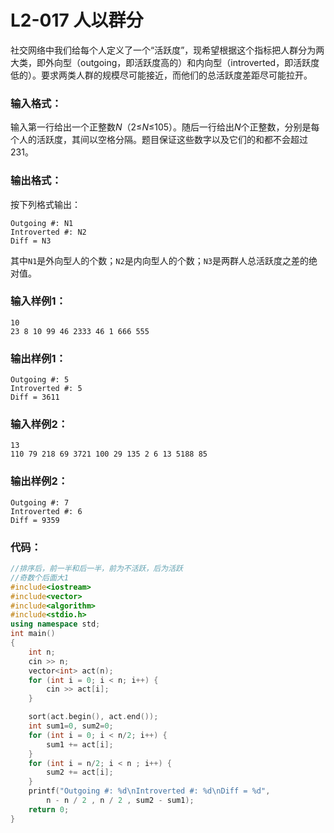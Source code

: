 # **L2-017** **人以群分**

社交网络中我们给每个人定义了一个“活跃度”，现希望根据这个指标把人群分为两大类，即外向型（outgoing，即活跃度高的）和内向型（introverted，即活跃度低的）。要求两类人群的规模尽可能接近，而他们的总活跃度差距尽可能拉开。

### 输入格式：

输入第一行给出一个正整数*N*（2≤*N*≤105）。随后一行给出*N*个正整数，分别是每个人的活跃度，其间以空格分隔。题目保证这些数字以及它们的和都不会超过231。

### 输出格式：

按下列格式输出：

```
Outgoing #: N1
Introverted #: N2
Diff = N3
```

其中`N1`是外向型人的个数；`N2`是内向型人的个数；`N3`是两群人总活跃度之差的绝对值。

### 输入样例1：

```in
10
23 8 10 99 46 2333 46 1 666 555
```

### 输出样例1：

```out
Outgoing #: 5
Introverted #: 5
Diff = 3611
```

### 输入样例2：

```
13
110 79 218 69 3721 100 29 135 2 6 13 5188 85
```

### 输出样例2：

```
Outgoing #: 7
Introverted #: 6
Diff = 9359
```

### 代码：

```c++
//排序后，前一半和后一半，前为不活跃，后为活跃
//奇数个后面大1
#include<iostream>
#include<vector>
#include<algorithm>
#include<stdio.h>
using namespace std;
int main()
{
	int n;
	cin >> n;
	vector<int> act(n);
	for (int i = 0; i < n; i++) {
		cin >> act[i];
	}

	sort(act.begin(), act.end());
	int sum1=0, sum2=0;
	for (int i = 0; i < n/2; i++) {
		sum1 += act[i];
	}
	for (int i = n/2; i < n ; i++) {
		sum2 += act[i];
	}
	printf("Outgoing #: %d\nIntroverted #: %d\nDiff = %d",
		n - n / 2 , n / 2 , sum2 - sum1);
	return 0;
}
```